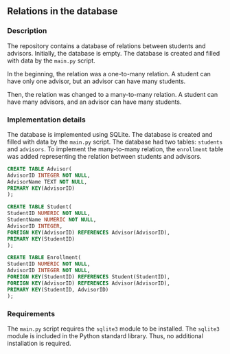 ## Relations in the database

### Description
The repository contains a database of relations between students and
advisors. Initially, the database is empty. 
The database is created and filled with data by the `main.py` script.

In the beginning, the relation was a one-to-many relation.
A student can have only one advisor, but an advisor can have many students.

Then, the relation was changed to a many-to-many relation.
A student can have many advisors, and an advisor can have many students.

### Implementation details
The database is implemented using SQLite. The database is created and filled with data by the `main.py` script.
The database had two tables: `students` and `advisors`.
To implement the many-to-many relation, the `enrollment` table was added representing the relation between students and advisors.

```SQL
CREATE TABLE Advisor(
AdvisorID INTEGER NOT NULL,
AdvisorName TEXT NOT NULL,
PRIMARY KEY(AdvisorID)
);
```

```SQL
CREATE TABLE Student(
StudentID NUMERIC NOT NULL,
StudentName NUMERIC NOT NULL,
AdvisorID INTEGER,
FOREIGN KEY(AdvisorID) REFERENCES Advisor(AdvisorID),
PRIMARY KEY(StudentID)
);
```

```SQL
CREATE TABLE Enrollment(
StudentID NUMERIC NOT NULL,
AdvisorID INTEGER NOT NULL,
FOREIGN KEY(StudentID) REFERENCES Student(StudentID),
FOREIGN KEY(AdvisorID) REFERENCES Advisor(AdvisorID),
PRIMARY KEY(StudentID, AdvisorID)
);
```

### Requirements
The `main.py` script requires the `sqlite3` module to be installed.
The `sqlite3` module is included in the Python standard library.
Thus, no additional installation is required.